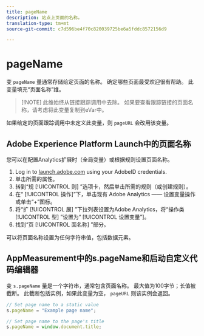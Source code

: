 ```yaml
---
title: pageName
description: 站点上页面的名称。
translation-type: tm+mt
source-git-commit: c7d596be4f70c820039725be6a5fddc8572156d9

---
```



# pageName

变 `pageName` 量通常存储给定页面的名称。 确定哪些页面最受欢迎很有帮助。 此变量填充“页面名称”维。

> [!NOTE] 此维始终从链接跟踪调用中去除。 如果要查看跟踪链接的页面名称，请考虑将此变量复制到eVar中。

如果给定的页面跟踪调用中未定义此变量，则 `pageURL` 会改用该变量。

## Adobe Experience Platform Launch中的页面名称

您可以在配置Analytics扩展时（全局变量）或根据规则设置页面名称。

1. Log in to [launch.adobe.com](https://launch.adobe.com) using your AdobeID credentials.
2. 单击所需的属性。
3. 转到“规 [!UICONTROL 则] ”选项卡，然后单击所需的规则（或创建规则）。
4. 在“ [!UICONTROL 操作]”下，单击现有  Adobe Analytics —— 设置变量操作或单击“+”图标。
5. 将“扩 [!UICONTROL 展] ”下拉列表设置为Adobe Analytics，将“操作类 [!UICONTROL 型] ”设置为“ [!UICONTROL 设置变量”]。
6. 找到“页 [!UICONTROL 面名称] ”部分。

可以将页面名称设置为任何字符串值，包括数据元素。

## AppMeasurement中的s.pageName和启动自定义代码编辑器

变 `s.pageName` 量是一个字符串，通常包含页面名称。 最大值为100字节；长值被截断。 此截断包括实例，如果此变量为空， `pageURL` 则该实例会返回。

```js
// Set page name to a static value
s.pageName = "Example page name";

// Set page name to the page's title
s.pageName = window.document.title;
```

